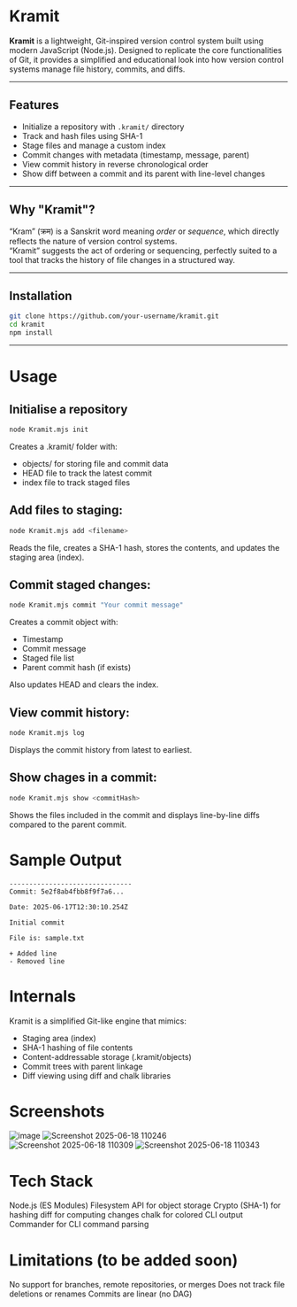 # Kramit

**Kramit** is a lightweight, Git-inspired version control system built using modern JavaScript (Node.js). Designed to replicate the core functionalities of Git, it provides a simplified and educational look into how version control systems manage file history, commits, and diffs.

---

## Features

- Initialize a repository with `.kramit/` directory
- Track and hash files using SHA-1
- Stage files and manage a custom index
- Commit changes with metadata (timestamp, message, parent)
- View commit history in reverse chronological order
- Show diff between a commit and its parent with line-level changes

---

## Why "Kramit"?

“Kram” (क्रम) is a Sanskrit word meaning *order* or *sequence*, which directly reflects the nature of version control systems.  
“Kramit” suggests the act of ordering or sequencing, perfectly suited to a tool that tracks the history of file changes in a structured way.

---

## Installation

```bash
git clone https://github.com/your-username/kramit.git
cd kramit
npm install
```
---

# Usage

## Initialise a repository

```bash
node Kramit.mjs init
```

Creates a .kramit/ folder with:

- objects/ for storing file and commit data
- HEAD file to track the latest commit
- index file to track staged files

## Add files to staging:

```bash
node Kramit.mjs add <filename>
```

Reads the file, creates a SHA-1 hash, stores the contents, and updates the staging area (index).

## Commit staged changes:

```bash
node Kramit.mjs commit "Your commit message"
```

Creates a commit object with:

- Timestamp
- Commit message
- Staged file list
- Parent commit hash (if exists)

Also updates HEAD and clears the index.

## View commit history:

```bash
node Kramit.mjs log
```

Displays the commit history from latest to earliest.

## Show chages in a commit:

```bash
node Kramit.mjs show <commitHash>
```

Shows the files included in the commit and displays line-by-line diffs compared to the parent commit.

# Sample Output

```text
-------------------------------
Commit: 5e2f8ab4fbb8f9f7a6...

Date: 2025-06-17T12:30:10.254Z

Initial commit

File is: sample.txt

+ Added line
- Removed line
```

# Internals

Kramit is a simplified Git-like engine that mimics:

- Staging area (index)
- SHA-1 hashing of file contents
- Content-addressable storage (.kramit/objects)
- Commit trees with parent linkage
- Diff viewing using diff and chalk libraries

# Screenshots

![image](https://github.com/user-attachments/assets/3db69c30-bcb6-46b7-b57b-a4a839a28388)
![Screenshot 2025-06-18 110246](https://github.com/user-attachments/assets/1a1f95d9-f5ed-44ab-b03d-732377500d16)
![Screenshot 2025-06-18 110309](https://github.com/user-attachments/assets/22a7c60e-85b3-4fd9-9ee2-a1f9f19db03d)
![Screenshot 2025-06-18 110343](https://github.com/user-attachments/assets/887a275a-4727-4ab2-941f-2af4bee26e86)

# Tech Stack

Node.js (ES Modules)
Filesystem API for object storage
Crypto (SHA-1) for hashing
diff for computing changes
chalk for colored CLI output
Commander for CLI command parsing

# Limitations (to be added soon)

No support for branches, remote repositories, or merges
Does not track file deletions or renames
Commits are linear (no DAG)
